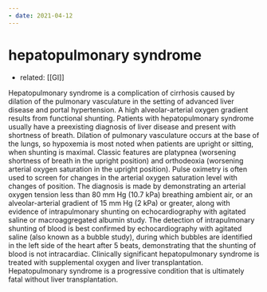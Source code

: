 ```yaml
---
- date: 2021-04-12
---
```


# hepatopulmonary syndrome

- related: [[GI]]

Hepatopulmonary syndrome is a complication of cirrhosis caused by dilation of the pulmonary vasculature in the setting of advanced liver disease and portal hypertension. A high alveolar-arterial oxygen gradient results from functional shunting. Patients with hepatopulmonary syndrome usually have a preexisting diagnosis of liver disease and present with shortness of breath. Dilation of pulmonary vasculature occurs at the base of the lungs, so hypoxemia is most noted when patients are upright or sitting, when shunting is maximal. Classic features are platypnea (worsening shortness of breath in the upright position) and orthodeoxia (worsening arterial oxygen saturation in the upright position). Pulse oximetry is often used to screen for changes in the arterial oxygen saturation level with changes of position. The diagnosis is made by demonstrating an arterial oxygen tension less than 80 mm Hg (10.7 kPa) breathing ambient air, or an alveolar-arterial gradient of 15 mm Hg (2 kPa) or greater, along with evidence of intrapulmonary shunting on echocardiography with agitated saline or macroaggregated albumin study. The detection of intrapulmonary shunting of blood is best confirmed by echocardiography with agitated saline (also known as a bubble study), during which bubbles are identified in the left side of the heart after 5 beats, demonstrating that the shunting of blood is not intracardiac. Clinically significant hepatopulmonary syndrome is treated with supplemental oxygen and liver transplantation. Hepatopulmonary syndrome is a progressive condition that is ultimately fatal without liver transplantation.